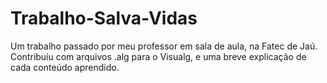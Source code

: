 # Trabalho-Salva-Vidas
Um trabalho passado por meu professor em sala de aula, na Fatec de Jaú. Contribuiu com arquivos .alg para o Visualg, e uma breve explicação de cada conteúdo aprendido.
